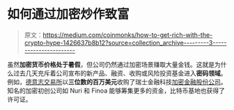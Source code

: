 # 如何通过加密炒作致富

> 原文：<https://medium.com/coinmonks/how-to-get-rich-with-the-crypto-hype-1426637b8b12?source=collection_archive---------3----------------------->

虽然**加密货币价格处于暑假**，但公司仍然通过加密场景赚取大量金钱。这就是为什么过去几天充斥着公司宣布的新产品、融资、收购或风险投资基金进入**密码领域**。例如，[德意志交易所](https://en.wikipedia.org/wiki/Deutsche_B%C3%B6rse)以**三位数的百万美元**收购了瑞士金融科技[加密金融股份公司](https://www.cryptofinance.ch/)。知名的加密初创公司如 Nuri 和 Finoa 能够筹集更多的资金，比特币基地也获得了许可证。